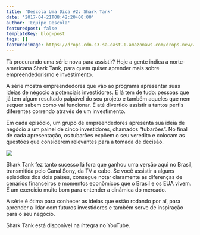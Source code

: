 ```yaml
---
title: 'Descola Uma Dica #2: Shark Tank'
date: '2017-04-21T08:42:20+00:00'
author: 'Equipe Descola'
featuredpost: false
templateKey: blog-post
tags: []
featuredimage: https://drops-cdn.s3.sa-east-1.amazonaws.com/drops-new/wp-content/uploads/2017/04/20211833/Descola_umadica-2-150x150.jpg
---
```

Tá procurando uma série nova para assistir? Hoje a gente indica a norte-americana Shark Tank, para quem quiser aprender mais sobre empreendedorismo e investimento.

A série mostra empreendedores que vão ao programa apresentar suas ideias de négocio a potenciais investidores. E lá tem de tudo: pessoas que já tem algum resultado palpável do seu projeto e também aqueles que nem sequer sabem como vai funcionar. É até divertido assistir a tantos perfis diferentes correndo através de um investimento.

Em cada episódio, um grupo de empreendedores apresenta sua ideia de negócio a um painel de cinco investidores, chamados “tubarões”. No final de cada apresentação, os tubarões expõem o seu veredito e colocam as questões que considerem relevantes para a tomada de decisão.

![](https://descola.org/drops/wp-content/uploads/2017/04/shark-tank-1024x574.png)

Shark Tank fez tanto sucesso lá fora que ganhou uma versão aqui no Brasil, transmitida pelo Canal Sony, da TV a cabo. Se você assistir a alguns episódios dos dois países, consegue notar claramente as diferenças de cenários financeiros e momentos econômicos que o Brasil e os EUA vivem. É um exercício muito bom para entender a dinâmica do mercado.

A série é ótima para conhecer as ideias que estão rodando por aí, para aprender a lidar com futuros investidores e também serve de inspiração para o seu negócio.

Shark Tank está disponível na íntegra no YouTube.